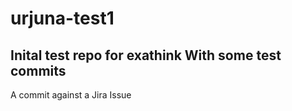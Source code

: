 # urjuna-test1
Inital test repo for exathink
With some test commits
---
A commit against a Jira Issue
